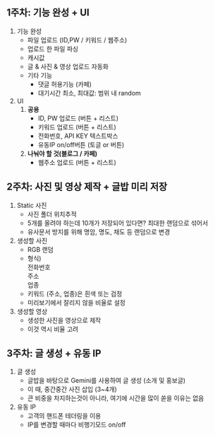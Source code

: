 ## 1주차: 기능 완성 + UI
1. 기능 완성
   - 파일 업로드 (ID,PW / 키워드 / 웹주소)
   - 업로드 한 파일 파싱
   - 캐시값
   - 글 & 사진 & 영상 업로드 자동화
   - 기타 기능
     - 댓글 허용기능 (카페)
     - 대기시간 최소, 최대값: 범위 내 random
2. UI
   1. **공용**
      - ID, PW 업로드 (버튼 + 리스트)
      - 키워드 업로드 (버튼 + 리스트)
      - 전화번호, API KEY 텍스트박스
      - 유동IP on/off버튼 (토글 or 버튼)  
   2. **나눠야 할 것(블로그 / 카페)**
      - 웹주소 업로드 (버튼 + 리스트)

## 2주차: 사진 및 영상 제작 + 글밥 미리 저장
1. Static 사진
    - 사진 폴더 위치추적
    - 5개를 올려야 하는데 10개가 저장되어 있다면? 최대한 랜덤으로 섞어서
    - 유사문서 방지를 위해 명암, 명도, 채도 등 랜덤으로 변경
2. 생성할 사진
   - RGB 랜덤
   - 형식)  
     전화번호  
     주소  
     업종
   - 키워드 (주소, 업종)은 흰색 또는 검정
   - 미리보기에서 잘리지 않을 비율로 설정
3. 생성할 영상
   - 생성한 사진을 영상으로 제작
   - 이것 역시 비율 고려

## 3주차: 글 생성 + 유동 IP
1. 글 생성
   - 글밥을 바탕으로 Gemini를 사용하여 글 생성 (소개 및 홍보글)
   - 이 때, 중간중간 사진 삽입 (3~4개)
   - 큰 비중을 차지하는것이 아니라, 여기에 시간을 많이 쏟을 이유는 없음
2. 유동 IP
   - 고객의 핸드폰 테더링을 이용
   - IP를 변경할 때마다 비행기모드 on/off
